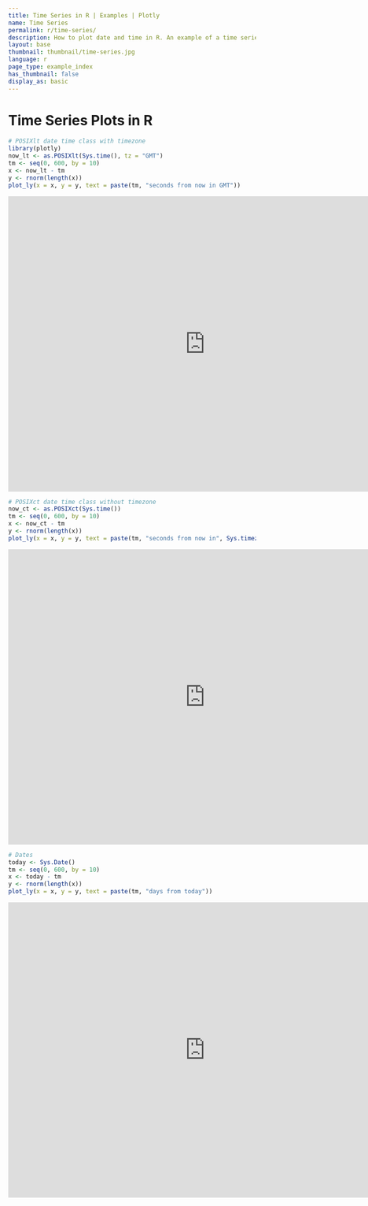 ```yaml
---
title: Time Series in R | Examples | Plotly
name: Time Series
permalink: r/time-series/
description: How to plot date and time in R. An example of a time series plot with the POSIXct and Sys.Date classes.
layout: base
thumbnail: thumbnail/time-series.jpg
language: r
page_type: example_index
has_thumbnail: false
display_as: basic
---
```



# Time Series Plots in R


```r
# POSIXlt date time class with timezone
library(plotly)
now_lt <- as.POSIXlt(Sys.time(), tz = "GMT")
tm <- seq(0, 600, by = 10)
x <- now_lt - tm
y <- rnorm(length(x))
plot_ly(x = x, y = y, text = paste(tm, "seconds from now in GMT"))
```

<iframe height="600" id="igraph" scrolling="no" seamless="seamless" src="https://plot.ly/~RPlotBot/315.embed" width="800" frameBorder="0"></iframe>

```r
# POSIXct date time class without timezone
now_ct <- as.POSIXct(Sys.time())
tm <- seq(0, 600, by = 10)
x <- now_ct - tm
y <- rnorm(length(x))
plot_ly(x = x, y = y, text = paste(tm, "seconds from now in", Sys.timezone()))
```

<iframe height="600" id="igraph" scrolling="no" seamless="seamless" src="https://plot.ly/~RPlotBot/317.embed" width="800" frameBorder="0"></iframe>

```r
# Dates
today <- Sys.Date()
tm <- seq(0, 600, by = 10)
x <- today - tm
y <- rnorm(length(x))
plot_ly(x = x, y = y, text = paste(tm, "days from today"))
```

<iframe height="600" id="igraph" scrolling="no" seamless="seamless" src="https://plot.ly/~RPlotBot/319.embed" width="800" frameBorder="0"></iframe>
